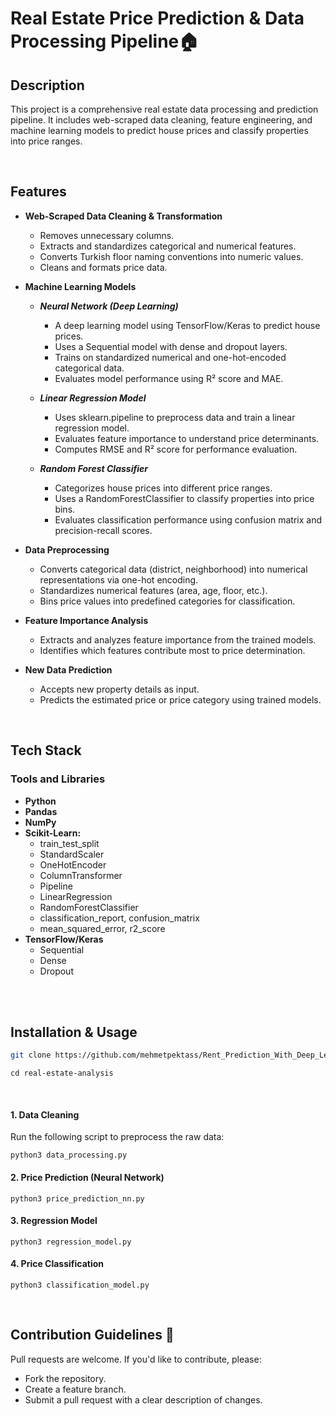 # Real Estate Price Prediction & Data Processing Pipeline🏠

## Description
This project is a comprehensive real estate data processing and prediction pipeline. It includes web-scraped data cleaning, feature engineering, and machine learning models to predict house prices and classify properties into price ranges.

<br>

## Features

* **Web-Scraped Data Cleaning & Transformation**  
    * Removes unnecessary columns.
    * Extracts and standardizes categorical and numerical        features.
    * Converts Turkish floor naming conventions into numeric values.
    * Cleans and formats price data.
*  **Machine Learning Models** 
    * ***Neural Network (Deep Learning)***
        * A deep learning model using TensorFlow/Keras to predict house prices.
        * Uses a Sequential model with dense and dropout layers.
        * Trains on standardized numerical and one-hot-encoded categorical data.
        * Evaluates model performance using R² score and MAE.
    * ***Linear Regression Model***
    
        * Uses sklearn.pipeline to preprocess data and train a linear regression model.
        * Evaluates feature importance to understand price determinants.
        * Computes RMSE and R² score for performance evaluation.
    * ***Random Forest Classifier***
        * Categorizes house prices into different price ranges.
        * Uses a RandomForestClassifier to classify properties into price bins.
        * Evaluates classification performance using confusion matrix and precision-recall scores.
        
* **Data Preprocessing** 
    * Converts categorical data (district, neighborhood) into numerical representations via one-hot encoding.
    * Standardizes numerical features (area, age, floor, etc.).
    * Bins price values into predefined categories for classification.
* **Feature Importance Analysis** 
    * Extracts and analyzes feature importance from the trained models.
    * Identifies which features contribute most to price determination.
* **New Data Prediction**  
    * Accepts new property details as input.
    * Predicts the estimated price or price category using trained models.

<br>

## Tech Stack
### Tools and Libraries
* **Python**
* **Pandas**
* **NumPy**
* **Scikit-Learn:** 
    * train_test_split
    * StandardScaler
    * OneHotEncoder
    * ColumnTransformer
    * Pipeline
    * LinearRegression
    * RandomForestClassifier
    * classification_report, confusion_matrix
    * mean_squared_error, r2_score
* **TensorFlow/Keras**
    * Sequential
    * Dense
    * Dropout
<br>

<br>




## Installation & Usage



```bash
git clone https://github.com/mehmetpektass/Rent_Prediction_With_Deep_Learning.git

```
```
cd real-estate-analysis

```
<br>

#### 1. Data Cleaning
Run the following script to preprocess the raw data:
```
python3 data_processing.py
```
#### 2. Price Prediction (Neural Network)
```
python3 price_prediction_nn.py
```
#### 3. Regression Model
```
python3 regression_model.py
```
#### 4. Price Classification
```
python3 classification_model.py
```
<br>

## Contribution Guidelines  🚀
 Pull requests are welcome. If you'd like to contribute, please:

* Fork the repository.
* Create a feature branch.
* Submit a pull request with a clear description of changes.



